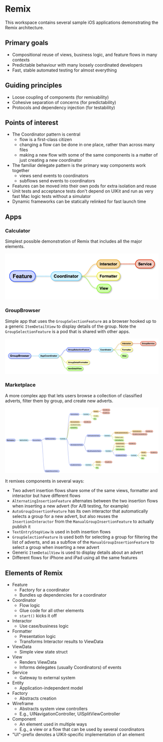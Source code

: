 # Remix

This workspace contains several sample iOS applications demonstrating the Remix architecture.

## Primary goals

* Compositional reuse of views, business logic, and feature flows in many contexts
* Predictable behaviour with many loosely coordinated developers
* Fast, stable automated testing for almost everything

## Guiding principles

* Loose coupling of components (for remixability)
* Cohesive separation of concerns (for predictability)
* Protocols and dependency injection (for testability)

## Points of interest

* The Coordinator pattern is central
	- flow is a first-class citizen
	- changing a flow can be done in one place, rather than across many files
	- making a new flow with some of the same components is a matter of just creating a new coordinator
* The familiar delegate pattern is the primary way components work together
	- views send events to coordinators
	- subflows send events to coordinators
* Features can be moved into their own pods for extra isolation and reuse
* Unit tests and acceptance tests don't depend on UIKit and run as very fast Mac logic tests without a simulator
* Dynamic frameworks can be statically relinked for fast launch time

## Apps

### Calculator

Simplest possible demonstration of Remix that includes all the major elements.

![RemixElements](Docs/RemixElements.png)

### GroupBrowser

Simple app that uses the `GroupSelectionFeature` as a browser hooked up to a generic `ItemDetailView` to display details of the group. Note the `GroupSelectionFeature` is a pod that is shared with other apps.

![GroupBrowserMap](Docs/GroupBrowserMap.png)

### Marketplace

A more complex app that lets users browse a collection of classified adverts, filter them by group, and create new adverts.

![MarketplaceMap](Docs/MarketplaceMap.png)

It remixes components in several ways:

* Two advert insertion flows share some of the same views, formatter and interactor but have different flows
* `AlternatingInsertionFeature` alternates between the two insertion flows when inserting a new advert (for A/B testing, for example)
* `AutoGroupInsertionFeature` has its own interactor that automatically selects a group for a new advert, but also reuses the `InsertionInteractor` from the `ManualGroupInsertionFeature` to actually publish it
* `TextEntryStepView` is used in both insertion flows
* `GroupSelectionFeature` is used both for selecting a group for filtering the list of adverts, and as a subflow of the `ManualGroupInsertionFeature` to select a group when inserting a new advert
* Generic `ItemDetailView` is used to display details about an advert
* Different flows for iPhone and iPad using all the same features

## Elements of Remix

* Feature
	- Factory for a coordinator
	- Bundles up dependencies for a coordinator
* Coordinator
	- Flow logic
	- Glue code for all other elements
	- `start()` kicks it off
* Interactor
	- Use case/business logic
* Formatter
	- Presentation logic
	- Transforms Interactor results to ViewData
* ViewData
	- Simple view state struct
* View
	- Renders ViewData
	- Informs delegates (usually Coordinators) of events
* Service
	- Gateway to external system
* Entity
	- Application-independent model
* Factory
	- Abstracts creation
* Wireframe
	- Abstracts system view controllers
	- E.g., UINavigationController, UISplitViewController
* Component
	- An element used in multiple ways
	- E.g., a view or a flow that can be used by several coordinators
* "UI"-prefix denotes a UIKit-specific implementation of an element
